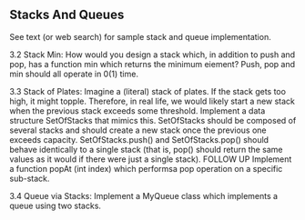 Stacks And Queues
-----------------

See text (or web search) for sample stack and queue implementation.

3.2
Stack Min: 
How would you design a stack which, in addition to push and pop, has a function min
which returns the minimum eiement? 
Push, pop and min should all operate in 0(1) time.

3.3
Stack of Plates:
Imagine a (literal) stack of plates. If the stack gets too high, it might topple.
Therefore, in real life, we would likely start a new stack when the previous stack exceeds some
threshold. Implement a data structure SetOfStacks that mimics this. SetOfStacks should be
composed of several stacks and should create a new stack once the previous one exceeds capacity.
SetOfStacks.push() and SetOfStacks.pop() should behave identically to a single stack
(that is, pop() should return the same values as it would if there were just a single stack).
FOLLOW UP
Implement a function popAt (int index) which performsa pop operation on a specific sub-stack.

3.4
Queue via Stacks: 
Implement a MyQueue class which implements a queue using two stacks.

